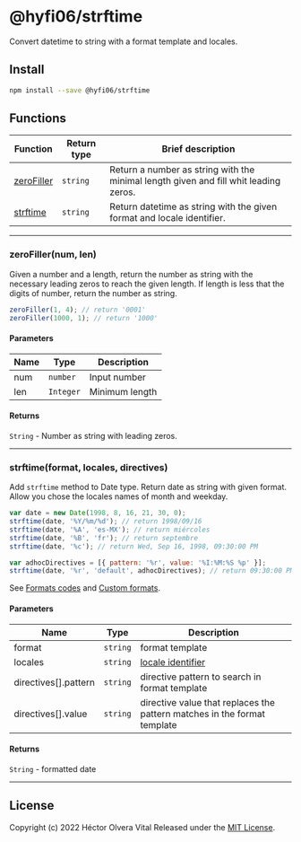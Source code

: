 # @hyfi06/strftime

Convert datetime to string with a format template and locales.

## Install

```bash
npm install --save @hyfi06/strftime
```

## Functions

| Function | Return type | Brief description |
| -------- | ----------- | ----------------- |
| [zeroFiller](#zerofillernum-len) | `string` | Return a number as string with the minimal length given and fill whit leading zeros. |
| [strftime](#strftimeformat-locales-directives) | `string` | Return datetime as string with the given format and locale identifier. |

---

### zeroFiller(num, len)

Given a number and a length, return the number as string with the necessary leading zeros to reach the given length. If length is less that the digits of number, return the number as string.

```js
zeroFiller(1, 4); // return '0001'
zeroFiller(1000, 1); // return '1000'
```

#### Parameters

| Name | Type      | Description    |
| ---- | --------- | -------------- |
| num  | `number`  | Input number   |
| len  | `Integer` | Minimum length |

#### Returns

`String` - Number as string with leading zeros.

---

### strftime(format, locales, directives)

Add `strftime` method to Date type. Return date as string with given format. Allow you chose the locales names of month and weekday.

```js
var date = new Date(1998, 8, 16, 21, 30, 0);
strftime(date, '%Y/%m/%d'); // return 1998/09/16
strftime(date, '%A', 'es-MX'); // return miércoles
strftime(date, '%B', 'fr'); // return septembre
strftime(date, '%c'); // return Wed, Sep 16, 1998, 09:30:00 PM

var adhocDirectives = [{ pattern: '%r', value: '%I:%M:%S %p' }];
strftime(date, '%r', 'default', adhocDirectives); // return 09:30:00 PM
```

See [Formats codes](#format-codes) and [Custom formats](#custom-formats).

#### Parameters

| Name | Type | Description |
| ---- | ---- | ----------- |
| format | `string` | format template |
| locales | `string` | [locale identifier](https://github.com/TiagoDanin/Locale-Codes#locale-list) |
| directives[].pattern | `string` | directive pattern to search in format template |
| directives[].value | `string` | directive value that replaces the pattern matches in the format template |

#### Returns

`String` - formatted date

---

## License

Copyright (c) 2022 Héctor Olvera Vital
Released under the [MIT License](LICENSE).
